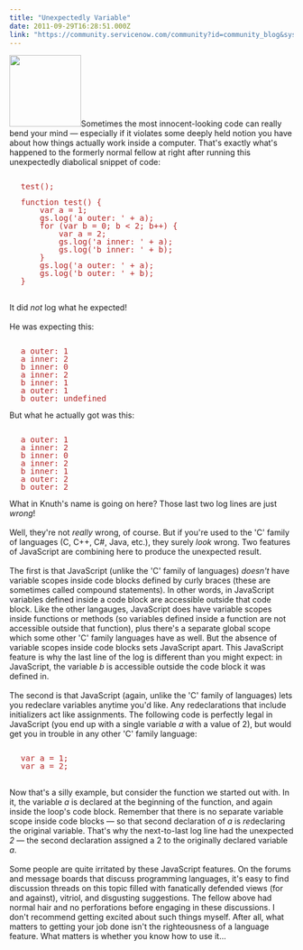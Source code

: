 ```yaml
---
title: "Unexpectedly Variable"
date: 2011-09-29T16:28:51.000Z
link: "https://community.servicenow.com/community?id=community_blog&sys_id=7bbd6ea9dbd0dbc01dcaf3231f9619cc"
---
```

<p><img  alt="" class="jive-image" src="07c24846dbd8d3041dcaf3231f961975.iix" style="width: auto; height: 127px;" />Sometimes the most innocent-looking code can really bend your mind — especially if it violates some deeply held notion you have about how things actually work inside a computer. That's exactly what's happened to the formerly normal fellow at right after running this unexpectedly diabolical snippet of code:<pre style="margin-left:20px;line-height:1;color:FireBrick;"><br />test();<br /><br />function test() {<br />    var a = 1;<br />    gs.log('a outer: ' + a);<br />    for (var b = 0; b &lt; 2; b++) {<br />        var a = 2;<br />        gs.log('a inner: ' + a);<br />        gs.log('b inner: ' + b);<br />    }<br />    gs.log('a outer: ' + a);<br />    gs.log('b outer: ' + b);<br />}</pre><br />It did <i>not</i> log what he expected!<br /><!--break--><br />He was expecting this:<br /><pre style="margin-left:20px;line-height:1;color:FireBrick;"><br />a outer: 1<br />a inner: 2<br />b inner: 0<br />a inner: 2<br />b inner: 1<br />a outer: 1<br />b outer: undefined<br /></pre>But what he actually got was this:<br /><pre style="margin-left:20px;line-height:1;color:FireBrick;"><br />a outer: 1<br />a inner: 2<br />b inner: 0<br />a inner: 2<br />b inner: 1<br />a outer: 2<br />b outer: 2<br /></pre>What in Knuth's name is going on here? Those last two log lines are just <i>wrong</i>!<br /><br />Well, they're not <i>really</i> wrong, of course. But if you're used to the 'C' family of languages (C, C++, C#, Java, etc.), they surely <i>look</i> wrong. Two features of JavaScript are combining here to produce the unexpected result.<br /><br />The first is that JavaScript (unlike the 'C' family of languages) <i>doesn't</i> have variable scopes inside code blocks defined by curly braces (these are sometimes called compound statements). In other words, in JavaScript variables defined inside a code block are accessible outside that code block. Like the other langauges, JavaScript does have variable scopes inside functions or methods (so variables defined inside a function are not accessible outside that function), plus there's a separate global scope which some other 'C' family languages have as well. But the absence of variable scopes inside code blocks sets JavaScript apart. This JavaScript feature is why the last line of the log is different than you might expect: in JavaScript, the variable <i>b</i> is accessible outside the code block it was defined in.<br /><br />The second is that JavaScript (again, unlike the 'C' family of languages) lets you redeclare variables anytime you'd like. Any redeclarations that include initializers act like assignments. The following code is perfectly legal in JavaScript (you end up with a single variable <i>a</i> with a value of 2), but would get you in trouble in any other 'C' family language:<br /><pre style="margin-left:20px;line-height:1;color:FireBrick;"><br />var a = 1;<br />var a = 2;</pre><br />Now that's a silly example, but consider the function we started out with. In it, the variable <i>a</i> is declared at the beginning of the function, and again inside the loop's code block. Remember that there is no separate variable scope inside code blocks — so that second declaration of <i>a</i> is <i>re</i>declaring the original variable. That's why the next-to-last log line had the unexpected <i>2</i> — the second declaration assigned a 2 to the originally declared variable <i>a</i>.<br /><br />Some people are quite irritated by these JavaScript features. On the forums and message boards that discuss programming languages, it's easy to find discussion threads on this topic filled with fanatically defended views (for and against), vitriol, and disgusting suggestions. The fellow above had normal hair and no perforations before engaging in these discussions. I don't recommend getting excited about such things myself. After all, what matters to getting your job done isn't the righteousness of a language feature. What matters is whether you know how to use it...</p>
